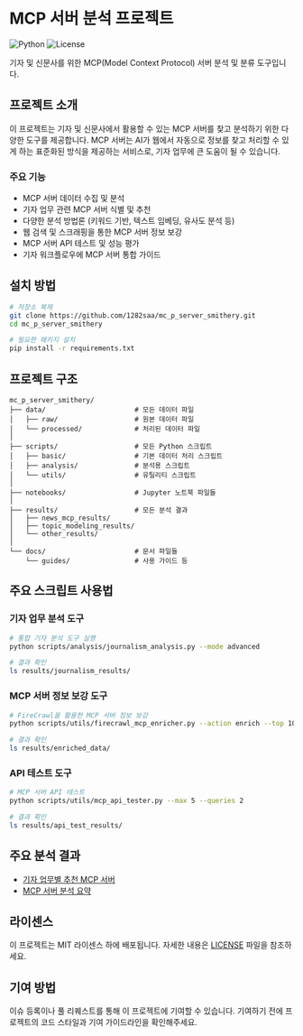 # MCP 서버 분석 프로젝트

![Python](https://img.shields.io/badge/Python-3.7%2B-blue)
![License](https://img.shields.io/badge/License-MIT-green)

기자 및 신문사를 위한 MCP(Model Context Protocol) 서버 분석 및 분류 도구입니다.

## 프로젝트 소개

이 프로젝트는 기자 및 신문사에서 활용할 수 있는 MCP 서버를 찾고 분석하기 위한 다양한 도구를 제공합니다. MCP 서버는 AI가 웹에서 자동으로 정보를 찾고 처리할 수 있게 하는 표준화된 방식을 제공하는 서비스로, 기자 업무에 큰 도움이 될 수 있습니다.

### 주요 기능

- MCP 서버 데이터 수집 및 분석
- 기자 업무 관련 MCP 서버 식별 및 추천
- 다양한 분석 방법론 (키워드 기반, 텍스트 임베딩, 유사도 분석 등)
- 웹 검색 및 스크래핑을 통한 MCP 서버 정보 보강
- MCP 서버 API 테스트 및 성능 평가
- 기자 워크플로우에 MCP 서버 통합 가이드

## 설치 방법

```bash
# 저장소 복제
git clone https://github.com/1282saa/mc_p_server_smithery.git
cd mc_p_server_smithery

# 필요한 패키지 설치
pip install -r requirements.txt
```

## 프로젝트 구조

```
mc_p_server_smithery/
├── data/                      # 모든 데이터 파일
│   ├── raw/                   # 원본 데이터 파일
│   └── processed/             # 처리된 데이터 파일
│
├── scripts/                   # 모든 Python 스크립트
│   ├── basic/                 # 기본 데이터 처리 스크립트
│   ├── analysis/              # 분석용 스크립트
│   └── utils/                 # 유틸리티 스크립트
│
├── notebooks/                 # Jupyter 노트북 파일들
│
├── results/                   # 모든 분석 결과
│   ├── news_mcp_results/
│   ├── topic_modeling_results/
│   └── other_results/
│
└── docs/                      # 문서 파일들
    └── guides/                # 사용 가이드 등
```

## 주요 스크립트 사용법

### 기자 업무 분석 도구

```bash
# 통합 기자 분석 도구 실행
python scripts/analysis/journalism_analysis.py --mode advanced

# 결과 확인
ls results/journalism_results/
```

### MCP 서버 정보 보강 도구

```bash
# FireCrawl을 활용한 MCP 서버 정보 보강
python scripts/utils/firecrawl_mcp_enricher.py --action enrich --top 10

# 결과 확인
ls results/enriched_data/
```

### API 테스트 도구

```bash
# MCP 서버 API 테스트
python scripts/utils/mcp_api_tester.py --max 5 --queries 2

# 결과 확인
ls results/api_test_results/
```

## 주요 분석 결과

- [기자 업무별 추천 MCP 서버](docs/guides/journalist_workflow_guide.md)
- [MCP 서버 분석 요약](docs/SUMMARY.md)

## 라이센스

이 프로젝트는 MIT 라이센스 하에 배포됩니다. 자세한 내용은 [LICENSE](LICENSE) 파일을 참조하세요.

## 기여 방법

이슈 등록이나 풀 리퀘스트를 통해 이 프로젝트에 기여할 수 있습니다. 기여하기 전에 프로젝트의 코드 스타일과 기여 가이드라인을 확인해주세요.
